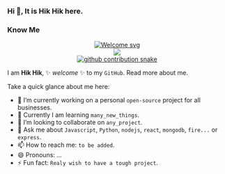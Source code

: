 ### Hi 👋, It is Hik Hik here.

### Know Me
<div align="center">
<a href="https://hik8hik.github.io">
  <img  src="https://github.com/hik8hik/hik8hik/blob/main/assets\images\general\welcome_message.svg"
       alt="Welcome svg" /></a>       
</div>

<div align="center">
   <img src="https://github-readme-stats.vercel.app/api?username=hik8hik&theme=tokyonight&show_icons=true&hide_border=true&count_private=true&include_all_commits=true" />
  </div>

<div align="center">
  <a href="https://hik8hik.github.io">
  <img  src="https://github.com/hik8hik/hik8hik/blob/main/assets\images\general\github_snake.svg"
       alt="github contribution snake" /></a>
       
</div>

I am **Hik Hik**, ✨ _welcome_ ✨ to my `GitHub`. Read more about me.

Take a quick glance about me here:
   - 🔭 I’m currently working on a personal `open-source` project for all businesses.
   - 🌱 Currently I am learning `many_new_things`.
   - 👯 I’m looking to collaborate on `any_project`.
   - 💬 Ask me about `Javascript`, `Python`, `nodejs`, `react`, `mongodb`, `fire...` or `express`.
   - 📫 How to reach me: `to be added`.
   - 😄 Pronouns: ...
   - ⚡ Fun fact: `Realy wish to have a tough project`.

